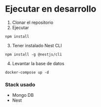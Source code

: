 # Ejecutar en desarrollo 

1. Clonar el repositorio 
2. Ejecutar 
```
npm install
```
3. Tener instalado Nest CLI 
```
npm install -g @nestjs/cli
```

4. Levantar la base de datos
```
docker-compose up -d
```

### Stack usado

* Mongo DB
* Nest
